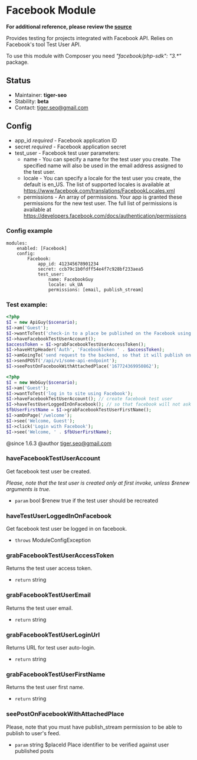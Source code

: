 # Facebook Module

**For additional reference, please review the [source](https://github.com/Codeception/Codeception/tree/master/src/Codeception/Module/Facebook.php)**


Provides testing for projects integrated with Facebook API.
Relies on Facebook's tool Test User API.

<div class="alert alert-info">
To use this module with Composer you need <em>"facebook/php-sdk": "3.*"</em> package.
</div>

## Status

* Maintainer: **tiger-seo**
* Stability: **beta**
* Contact: tiger.seo@gmail.com

## Config

* app_id *required* - Facebook application ID
* secret *required* - Facebook application secret
* test_user - Facebook test user parameters:
    * name - You can specify a name for the test user you create. The specified name will also be used in the email address assigned to the test user.
    * locale - You can specify a locale for the test user you create, the default is en_US. The list of supported locales is available at https://www.facebook.com/translations/FacebookLocales.xml
    * permissions - An array of permissions. Your app is granted these permissions for the new test user. The full list of permissions is available at https://developers.facebook.com/docs/authentication/permissions

### Config example

    modules:
        enabled: [Facebook]
        config:
            Facebook:
                app_id: 412345678901234
                secret: ccb79c1b0fdff54e4f7c928bf233aea5
                test_user:
                    name: FacebookGuy
                    locale: uk_UA
                    permissions: [email, publish_stream]

###  Test example:

``` php
<?php
$I = new ApiGuy($scenario);
$I->am('Guest');
$I->wantToTest('check-in to a place be published on the Facebook using API');
$I->haveFacebookTestUserAccount();
$accessToken = $I->grabFacebookTestUserAccessToken();
$I->haveHttpHeader('Auth', 'FacebookToken ' . $accessToken);
$I->amGoingTo('send request to the backend, so that it will publish on user\'s wall on Facebook');
$I->sendPOST('/api/v1/some-api-endpoint');
$I->seePostOnFacebookWithAttachedPlace('167724369950862');

```

``` php
<?php
$I = new WebGuy($scenario);
$I->am('Guest');
$I->wantToTest('log in to site using Facebook');
$I->haveFacebookTestUserAccount(); // create facebook test user
$I->haveTestUserLoggedInOnFacebook(); // so that facebook will not ask us for login and password
$fbUserFirstName = $I->grabFacebookTestUserFirstName();
$I->amOnPage('/welcome');
$I->see('Welcome, Guest');
$I->click('Login with Facebook');
$I->see('Welcome, ' . $fbUserFirstName);

```

@since 1.6.3
@author tiger.seo@gmail.com













### haveFacebookTestUserAccount
 Get facebook test user be created.

*Please, note that the test user is created only at first invoke, unless $renew arguments is true.*

 * `param`  bool $renew true if the test user should be recreated

### haveTestUserLoggedInOnFacebook
 Get facebook test user be logged in on facebook.

 * `throws`  ModuleConfigException

### grabFacebookTestUserAccessToken
 Returns the test user access token.

 * `return`  string

### grabFacebookTestUserEmail
 Returns the test user email.

 * `return`  string

### grabFacebookTestUserLoginUrl
 Returns URL for test user auto-login.

 * `return`  string

### grabFacebookTestUserFirstName
 Returns the test user first name.

 * `return`  string

### seePostOnFacebookWithAttachedPlace
 Please, note that you must have publish_stream permission to be able to publish to user's feed.

 * `param`  string $placeId Place identifier to be verified against user published posts






































